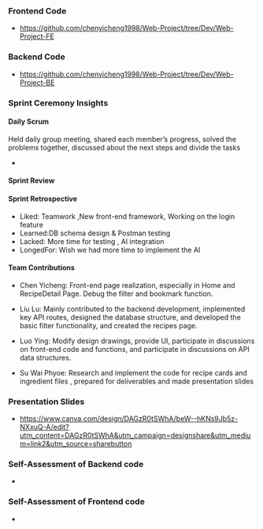### Frontend Code

- https://github.com/chenyicheng1998/Web-Project/tree/Dev/Web-Project-FE

### Backend Code

- https://github.com/chenyicheng1998/Web-Project/tree/Dev/Web-Project-BE

### Sprint Ceremony Insights

#### Daily Scrum 

Held daily group meeting, shared each member’s progress, solved the problems together, discussed about the next steps and divide the tasks

- 

#### Sprint Review 


#### Sprint Retrospective

- Liked: Teamwork ,New front-end framework, Working on the login feature
- Learned:DB schema design & Postman testing
- Lacked: More time for testing , Al integration 
- LongedFor: Wish we had more time to implement the AI

#### Team Contributions

- Chen Yicheng: Front-end page realization, especially in Home and RecipeDetail Page. Debug the filter and bookmark function.

- Liu Lu: Mainly contributed to the backend development, implemented key API routes, designed the database structure, and developed the basic filter functionality, and created the recipes page.

- Luo Ying: Modify design drawings, provide UI, participate in discussions on front-end code and functions, and participate in discussions on API data structures.

- Su Wai Phyoe: Research and implement the code for recipe cards and ingredient files , prepared for deliverables and made presentation slides

### Presentation Slides

- https://www.canva.com/design/DAGzR0tSWhA/beW--hKNs9Jb5z-NXxuQ-A/edit?utm_content=DAGzR0tSWhA&utm_campaign=designshare&utm_medium=link2&utm_source=sharebutton

### Self-Assessment of Backend code

- 

### Self-Assessment of Frontend code

- 
